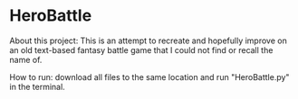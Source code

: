 # HeroBattle
About this project:
This is an attempt to recreate and hopefully improve on an old text-based fantasy battle game that I could not find or recall the name of.

How to run:
download all files to the same location and run "HeroBattle.py" in the terminal.
